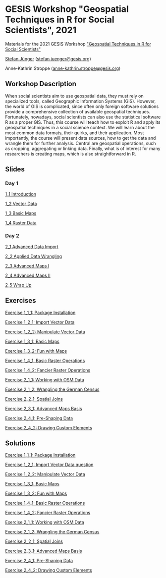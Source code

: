 # GESIS Workshop "Geospatial Techniques in R for Social Scientists", 2021

Materials for the 2021 GESIS Workshop ["Geospatial Techniques in R for Social Scientists"](https://training.gesis.org/?site=pDetails&child=full&pID=0xE521E26B38B0463BB57F08015CF37403)

[Stefan Jünger](https://stefanjuenger.github.io) (stefan.juenger@gesis.org)

Anne-Kathrin Stroppe (anne-kathrin.stroppe@gesis.org)

## Workshop Description
When social scientists aim to use geospatial data, they must rely on specialized tools, called Geographic Information Systems (GIS). However, the world of GIS is complicated, since often only foreign software solutions provide a comprehensive collection of available geospatial techniques. Fortunately, nowadays, social scientists can also use the statistical software R as a proper GIS. Thus, this course will teach how to exploit R and apply its geospatial techniques in a social science context. We will learn about the most common data formats, their quirks, and their application. Most importantly, the course will present data sources, how to get the data and wrangle them for further analysis.  Central are geospatial operations, such as cropping, aggregating or linking data. Finally, what is of interest for many researchers is creating maps, which is also straightforward in R. 

## Slides
### Day 1
[1_1 Introduction](https://stefanjuenger.github.io/gesis-workshop-geospatial-techniques-R/slides/1_1_Introduction/1_1_Introduction.html)

[1_2 Vector Data](https://stefanjuenger.github.io/gesis-workshop-geospatial-techniques-R/slides/1_2_Vector_Data/1_2_Vector_Data.html)

[1_3 Basic Maps](https://stefanjuenger.github.io/gesis-workshop-geospatial-techniques-R/slides/1_3_Basic_Maps/1_3_Basic_Maps.html)

[1_4 Raster Data](https://stefanjuenger.github.io/gesis-workshop-geospatial-techniques-R/slides/1_4_Raster_Data/1_4_Raster_Data.html)

### Day 2
[2_1 Advanced Data Import](https://stefanjuenger.github.io/gesis-workshop-geospatial-techniques-R/slides/2_1_Advanced_Data_Import/2_1_Advanced_Data_Import.html)

[2_2 Applied Data Wrangling](https://stefanjuenger.github.io/gesis-workshop-geospatial-techniques-R/slides/2_2_Applied_Data_Wrangling/2_2_Applied_Data_Wrangling.html)

[2_3 Advanced Maps I](https://stefanjuenger.github.io/gesis-workshop-geospatial-techniques-R/slides/2_3_Advanced_Maps_I/2_3_Advanced_Maps_I.html)

[2_4 Advanced Maps II](https://stefanjuenger.github.io/gesis-workshop-geospatial-techniques-R/slides/2_4_Advanced_Maps_II/2_4_Advanced_Maps_II.html)

[2_5 Wrap Up](https://stefanjuenger.github.io/gesis-workshop-geospatial-techniques-R/slides/2_5_Wrap_Up/2_5_Wrap_Up.html)

## Exercises
[Exercise 1_1_1: Package Installation](https://stefanjuenger.github.io/gesis-workshop-geospatial-techniques-R/exercises/1_1_1_Package_Installation_question.html)

[Exercise 1_2_1: Import Vector Data](https://stefanjuenger.github.io/gesis-workshop-geospatial-techniques-R/exercises/1_2_1_Import_Vector_Data_question.html)

[Exercise 1_2_2: Manipulate Vector Data](https://stefanjuenger.github.io/gesis-workshop-geospatial-techniques-R/exercises/1_2_2_Manipulate_Vector_Data_question.html)

[Exercise 1_3_1: Basic Maps](https://stefanjuenger.github.io/gesis-workshop-geospatial-techniques-R/exercises/1_3_1_Basic_Maps_question.html)

[Exercise 1_3_2: Fun with Maps](https://stefanjuenger.github.io/gesis-workshop-geospatial-techniques-R/exercises/1_3_2_Fun_with_Maps_question.html)

[Exercise 1_4_1: Basic Raster Operations](https://stefanjuenger.github.io/gesis-workshop-geospatial-techniques-R/exercises/1_4_1_Basic_Raster_Operations_question.html)

[Exercise 1_4_2: Fancier Raster Operations](https://stefanjuenger.github.io/gesis-workshop-geospatial-techniques-R/exercises/1_4_2_Fancier_Raster_Operations_question.html)

[Exercise 2_1_1: Working with OSM Data](https://stefanjuenger.github.io/gesis-workshop-geospatial-techniques-R/exercises/2_1_1_Working_with_OSM_data_question.html)

[Exercise 2_1_2: Wrangling the German Census](https://stefanjuenger.github.io/gesis-workshop-geospatial-techniques-R/exercises/2_1_2_Wrangling_the_German_Census_question.html)

[Exercise 2_2_1: Spatial Joins](https://stefanjuenger.github.io/gesis-workshop-geospatial-techniques-R/exercises/2_2_1_Spatial_Joins_question.html)

[Exercise 2_3_1: Advanced Maps Basis](https://stefanjuenger.github.io/gesis-workshop-geospatial-techniques-R/exercises/2_3_1_Advanced_Maps_Basis_question.html)

[Exercise 2_4_1: Pre-Shaping Data](https://stefanjuenger.github.io/gesis-workshop-geospatial-techniques-R/exercises/2_4_1_Pre-Shaping_Data_question.html)

[Exercise 2_4_2: Drawing Custom Elements](https://stefanjuenger.github.io/gesis-workshop-geospatial-techniques-R/exercises/2_4_2_Drawing_Custom_Elements_question.html)

## Solutions
[Exercise 1_1_1: Package Installation](https://stefanjuenger.github.io/gesis-workshop-geospatial-techniques-R/solutions/1_1_1_Package_Installation_solution.html)

[Exercise 1_2_1: Import Vector Data question](https://stefanjuenger.github.io/gesis-workshop-geospatial-techniques-R/solutions/1_2_1_Import_Vector_Data_solution.html)

[Exercise 1_2_2: Manipulate Vector Data](https://stefanjuenger.github.io/gesis-workshop-geospatial-techniques-R/solutions/1_2_2_Manipulate_Vector_Data_solution.html)

[Exercise 1_3_1: Basic Maps](https://stefanjuenger.github.io/gesis-workshop-geospatial-techniques-R/solutions/1_3_1_Basic_Maps_question_solution.html)

[Exercise 1_3_2: Fun with Maps](https://stefanjuenger.github.io/gesis-workshop-geospatial-techniques-R/solutions/1_3_2_Fun_with_Maps_solution.html)

[Exercise 1_4_1: Basic Raster Operations](https://stefanjuenger.github.io/gesis-workshop-geospatial-techniques-R/solutions/1_4_1_Basic_Raster_Operations_solution.html)

[Exercise 1_4_2: Fancier Raster Operations](https://stefanjuenger.github.io/gesis-workshop-geospatial-techniques-R/solutions/1_4_2_Fancier_Raster_Operations_solution.html)

[Exercise 2_1_1: Working with OSM Data](https://stefanjuenger.github.io/gesis-workshop-geospatial-techniques-R/solutions/2_1_1_Working_with_OSM_data_solution.html)

[Exercise 2_1_2: Wrangling the German Census](https://stefanjuenger.github.io/gesis-workshop-geospatial-techniques-R/solutions/2_1_2_Wrangling_the_German_Census_solution.html)

[Exercise 2_2_1: Spatial Joins](https://stefanjuenger.github.io/gesis-workshop-geospatial-techniques-R/solutions/2_2_1_Spatial_Joins_solution.html)

[Exercise 2_3_1: Advanced Maps Basis](https://stefanjuenger.github.io/gesis-workshop-geospatial-techniques-R/solutions/2_3_1_Advanced_Maps_Basis_solution.html)

[Exercise 2_4_1: Pre-Shaping Data](https://stefanjuenger.github.io/gesis-workshop-geospatial-techniques-R/solutions/2_4_1_Pre-Shaping_Data_solution.html)

[Exercise 2_4_2: Drawing Custom Elements](https://stefanjuenger.github.io/gesis-workshop-geospatial-techniques-R/solutions/2_4_2_Drawing_Custom_Elements_solution.html)
